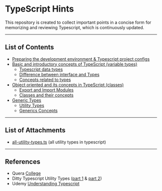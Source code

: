 # TypeScript Hints

This repository is created to collect important points in a concise form for memorizing and reviewing Typescript, which is continuously updated.

---

## List of Contents

- [Preparing the development environment & Typescript project configs](https://github.com/sinasedaghat/typescript-hints/blob/main/contents/Preparing%20the%20development%20environment%20%26%20Typescript%20project%20configs.md)
- [Basic and introductory concepts of TypeScript (variable types)](https://github.com/sinasedaghat/typescript-hints/blob/main/contents/Basic%20and%20introductory%20concepts%20of%20TypeScript%20(variable%20types).md)
    - [Typescript data types](https://github.com/sinasedaghat/typescript-hints/blob/main/contents/Basic%20and%20introductory%20concepts%20of%20TypeScript%20(variable%20types).md#typescript-data-types)
    - [Difference between interface and Types](https://github.com/sinasedaghat/typescript-hints/blob/main/contents/Basic%20and%20introductory%20concepts%20of%20TypeScript%20(variable%20types).md#difference-between-interface-and-types)
    - [Concepts related to types](https://github.com/sinasedaghat/typescript-hints/blob/main/contents/Basic%20and%20introductory%20concepts%20of%20TypeScript%20(variable%20types).md#concepts-related-to-types)
- [Object oriented and its concepts in TypeScript (classes)](https://github.com/sinasedaghat/typescript-hints/blob/main/contents/Object%20oriented%20and%20its%20concepts%20in%20TypeScript%20(classes).md)
    - [Export and Import Modules](https://github.com/sinasedaghat/typescript-hints/blob/main/contents/Object%20oriented%20and%20its%20concepts%20in%20TypeScript%20(classes).md#export-and-import-modules)
    - [Classes and their concepts](https://github.com/sinasedaghat/typescript-hints/blob/main/contents/Object%20oriented%20and%20its%20concepts%20in%20TypeScript%20(classes).md#classes-and-their-concepts)
- [Generic Types](https://github.com/sinasedaghat/typescript-hints/blob/main/contents/Generic%20Types.md)
    - [Utility Types](https://github.com/sinasedaghat/typescript-hints/blob/main/contents/Generic%20Types.md#utility-types)
    - [Generics Concepts](https://github.com/sinasedaghat/typescript-hints/blob/main/contents/Generic%20Types.md#generics-concepts)

---

## List of Attachments

- [all-utility-types.ts](https://github.com/sinasedaghat/typescript-hints/blob/main/attachments/all-utility-types.ts) (all utility types in typescript)

---

## References

- Quera [College](https://quera.org/college/landpage/13017/typescript)
- Ditty Typescript Utility Types ([part 1](https://ditty.ir/posts/typescript-utility-types-part1/J27B5) & [part 2](https://ditty.ir/posts/typescript-utility-types-part2/X8K0n))
- Udemy [Understanding Typescript](https://www.udemy.com/course/understanding-typescript/)